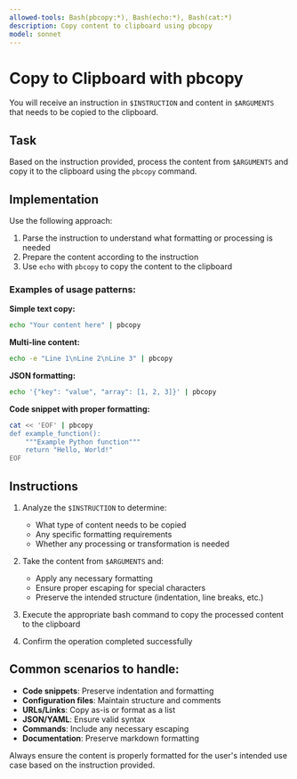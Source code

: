 ```yaml
---
allowed-tools: Bash(pbcopy:*), Bash(echo:*), Bash(cat:*)
description: Copy content to clipboard using pbcopy
model: sonnet
---
```


# Copy to Clipboard with pbcopy

You will receive an instruction in `$INSTRUCTION` and content in `$ARGUMENTS` that needs to be copied to the clipboard.

## Task

Based on the instruction provided, process the content from `$ARGUMENTS` and copy it to the clipboard using the `pbcopy` command.

## Implementation

Use the following approach:
1. Parse the instruction to understand what formatting or processing is needed
2. Prepare the content according to the instruction
3. Use `echo` with `pbcopy` to copy the content to the clipboard

### Examples of usage patterns:

**Simple text copy:**
```bash
echo "Your content here" | pbcopy
```

**Multi-line content:**
```bash
echo -e "Line 1\nLine 2\nLine 3" | pbcopy
```

**JSON formatting:**
```bash
echo '{"key": "value", "array": [1, 2, 3]}' | pbcopy
```

**Code snippet with proper formatting:**
```bash
cat << 'EOF' | pbcopy
def example_function():
    """Example Python function"""
    return "Hello, World!"
EOF
```

## Instructions

1. Analyze the `$INSTRUCTION` to determine:
   - What type of content needs to be copied
   - Any specific formatting requirements
   - Whether any processing or transformation is needed

2. Take the content from `$ARGUMENTS` and:
   - Apply any necessary formatting
   - Ensure proper escaping for special characters
   - Preserve the intended structure (indentation, line breaks, etc.)

3. Execute the appropriate bash command to copy the processed content to the clipboard

4. Confirm the operation completed successfully

## Common scenarios to handle:

- **Code snippets**: Preserve indentation and formatting
- **Configuration files**: Maintain structure and comments
- **URLs/Links**: Copy as-is or format as a list
- **JSON/YAML**: Ensure valid syntax
- **Commands**: Include any necessary escaping
- **Documentation**: Preserve markdown formatting

Always ensure the content is properly formatted for the user's intended use case based on the instruction provided.

